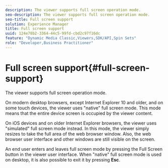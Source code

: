 ```yaml
---
description: The viewer supports full screen operation mode.
seo-description: The viewer supports full screen operation mode.
seo-title: Full screen support
solution: Experience Manager
title: Full screen support
uuid: 124e78b2-3364-44c5-99fd-cbd2c97f16dc
feature: "Dynamic Media Classic,Viewers,SDK/API,Spin Sets"
role: "Developer,Business Practitioner"
---
```


# Full screen support{#full-screen-support}

The viewer supports full screen operation mode.

On modern desktop browsers, except Internet Explorer 10 and older, and on some touch devices, the viewer uses "native" full screen mode. This mode means that the entire device screen is occupied by the viewer content.

On iOS devices and on older Internet Explorer browsers, the viewer uses "simulated" full screen mode instead. In this mode, the viewer simply resizes to take the full area of the web browser window. Also, the web browser user interface and other windows are still visible on the screen.

An end user enters and leaves full screen mode by pressing the Full Screen button in the viewer user interface. When "native" full screen mode is used on desktop, it is also possible to exit it by pressing **Esc**. 
